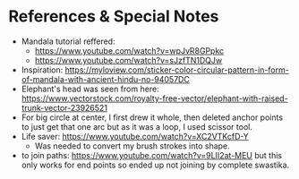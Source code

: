 # References & Special Notes

- Mandala tutorial reffered:
  - https://www.youtube.com/watch?v=wpJvR8GPpkc
  - https://www.youtube.com/watch?v=sJzfTN1DQJw
- Inspiration: https://myloview.com/sticker-color-circular-pattern-in-form-of-mandala-with-ancient-hindu-no-94057DC
- Elephant's head was seen from here: https://www.vectorstock.com/royalty-free-vector/elephant-with-raised-trunk-vector-23926521
- For big circle at center, I first drew it whole, then deleted anchor points to just get that one arc but as it was a loop, I used scissor tool.
- Life saver: https://www.youtube.com/watch?v=XC2VTKcfD-Y
  - Was needed to convert my brush strokes into shape.
- to join paths: https://www.youtube.com/watch?v=9LII2at-MEU but this only works for end points so ended up not joining by complete swastika.
